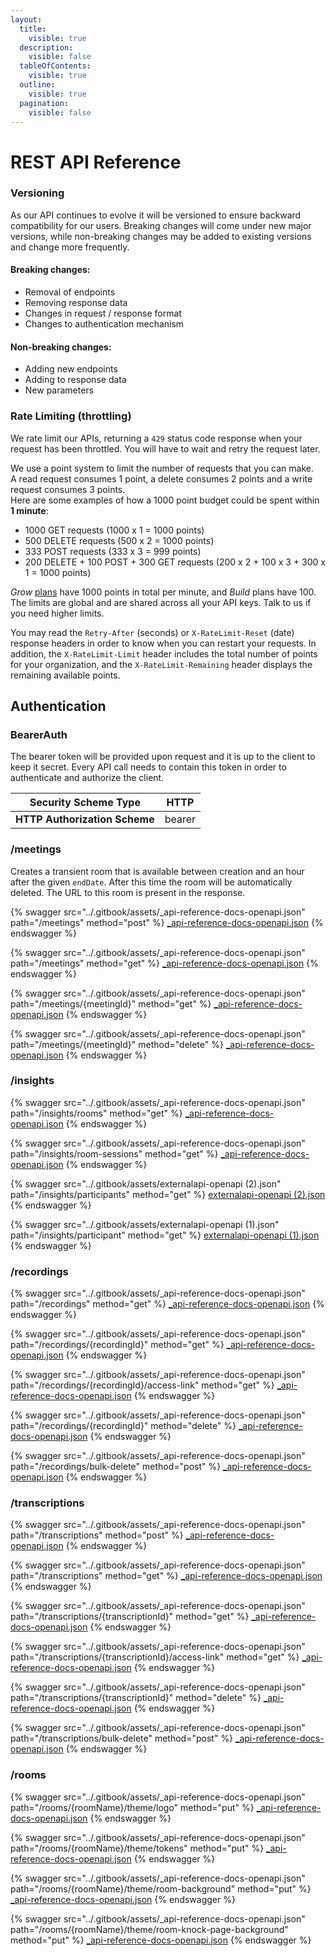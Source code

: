 ```yaml
---
layout:
  title:
    visible: true
  description:
    visible: false
  tableOfContents:
    visible: true
  outline:
    visible: true
  pagination:
    visible: false
---
```


# REST API Reference

### Versioning

As our API continues to evolve it will be versioned to ensure backward compatibility for our users. Breaking changes will come under new major versions, while non-breaking changes may be added to existing versions and change more frequently.

#### Breaking changes:

* Removal of endpoints
* Removing response data
* Changes in request / response format
* Changes to authentication mechanism

#### Non-breaking changes:

* Adding new endpoints
* Adding to response data
* New parameters

### Rate Limiting (throttling)

We rate limit our APIs, returning a `429` status code response when your request has been throttled. You will have to wait and retry the request later.

We use a point system to limit the number of requests that you can make.\
A read request consumes 1 point, a delete consumes 2 points and a write request consumes 3 points.\
Here are some examples of how a 1000 point budget could be spent within **1 minute**:

* 1000 GET requests (1000 x 1 = 1000 points)
* 500 DELETE requests (500 x 2 = 1000 points)
* 333 POST requests (333 x 3 = 999 points)
* 200 DELETE + 100 POST + 300 GET requests (200 x 2 + 100 x 3 + 300 x 1 = 1000 points)

_Grow_ [plans](https://whereby.com/information/embedded/pricing/) have 1000 points in total per minute, and _Build_ plans have 100. The limits are global and are shared across all your API keys. Talk to us if you need higher limits.

You may read the `Retry-After` (seconds) or `X-RateLimit-Reset` (date) response headers in order to know when you can restart your requests. In addition, the `X-RateLimit-Limit` header includes the total number of points for your organization, and the `X-RateLimit-Remaining` header displays the remaining available points.

## Authentication

### BearerAuth

The bearer token will be provided upon request and it is up to the client to keep it secret. Every API call needs to contain this token in order to authenticate and authorize the client.

| **Security Scheme Type**      | HTTP   |
| ----------------------------- | ------ |
| **HTTP Authorization Scheme** | bearer |

### /meetings

Creates a transient room that is available between creation and an hour after the given `endDate`. After this time the room will be automatically deleted. The URL to this room is present in the response.

{% swagger src="../.gitbook/assets/_api-reference-docs-openapi.json" path="/meetings" method="post" %}
[_api-reference-docs-openapi.json](../.gitbook/assets/_api-reference-docs-openapi.json)
{% endswagger %}

{% swagger src="../.gitbook/assets/_api-reference-docs-openapi.json" path="/meetings" method="get" %}
[_api-reference-docs-openapi.json](../.gitbook/assets/_api-reference-docs-openapi.json)
{% endswagger %}

{% swagger src="../.gitbook/assets/_api-reference-docs-openapi.json" path="/meetings/{meetingId}" method="get" %}
[_api-reference-docs-openapi.json](../.gitbook/assets/_api-reference-docs-openapi.json)
{% endswagger %}

{% swagger src="../.gitbook/assets/_api-reference-docs-openapi.json" path="/meetings/{meetingId}" method="delete" %}
[_api-reference-docs-openapi.json](../.gitbook/assets/_api-reference-docs-openapi.json)
{% endswagger %}

### /insights

{% swagger src="../.gitbook/assets/_api-reference-docs-openapi.json" path="/insights/rooms" method="get" %}
[_api-reference-docs-openapi.json](../.gitbook/assets/_api-reference-docs-openapi.json)
{% endswagger %}

{% swagger src="../.gitbook/assets/_api-reference-docs-openapi.json" path="/insights/room-sessions" method="get" %}
[_api-reference-docs-openapi.json](../.gitbook/assets/_api-reference-docs-openapi.json)
{% endswagger %}

{% swagger src="../.gitbook/assets/externalapi-openapi (2).json" path="/insights/participants" method="get" %}
[externalapi-openapi (2).json](<../.gitbook/assets/externalapi-openapi (2).json>)
{% endswagger %}

{% swagger src="../.gitbook/assets/externalapi-openapi (1).json" path="/insights/participant" method="get" %}
[externalapi-openapi (1).json](<../.gitbook/assets/externalapi-openapi (1).json>)
{% endswagger %}

### /recordings

{% swagger src="../.gitbook/assets/_api-reference-docs-openapi.json" path="/recordings" method="get" %}
[_api-reference-docs-openapi.json](../.gitbook/assets/_api-reference-docs-openapi.json)
{% endswagger %}

{% swagger src="../.gitbook/assets/_api-reference-docs-openapi.json" path="/recordings/{recordingId}" method="get" %}
[_api-reference-docs-openapi.json](../.gitbook/assets/_api-reference-docs-openapi.json)
{% endswagger %}

{% swagger src="../.gitbook/assets/_api-reference-docs-openapi.json" path="/recordings/{recordingId}/access-link" method="get" %}
[_api-reference-docs-openapi.json](../.gitbook/assets/_api-reference-docs-openapi.json)
{% endswagger %}

{% swagger src="../.gitbook/assets/_api-reference-docs-openapi.json" path="/recordings/{recordingId}" method="delete" %}
[_api-reference-docs-openapi.json](../.gitbook/assets/_api-reference-docs-openapi.json)
{% endswagger %}

{% swagger src="../.gitbook/assets/_api-reference-docs-openapi.json" path="/recordings/bulk-delete" method="post" %}
[_api-reference-docs-openapi.json](../.gitbook/assets/_api-reference-docs-openapi.json)
{% endswagger %}

### /transcriptions

{% swagger src="../.gitbook/assets/_api-reference-docs-openapi.json" path="/transcriptions" method="post" %}
[_api-reference-docs-openapi.json](../.gitbook/assets/_api-reference-docs-openapi.json)
{% endswagger %}

{% swagger src="../.gitbook/assets/_api-reference-docs-openapi.json" path="/transcriptions" method="get" %}
[_api-reference-docs-openapi.json](../.gitbook/assets/_api-reference-docs-openapi.json)
{% endswagger %}

{% swagger src="../.gitbook/assets/_api-reference-docs-openapi.json" path="/transcriptions/{transcriptionId}" method="get" %}
[_api-reference-docs-openapi.json](../.gitbook/assets/_api-reference-docs-openapi.json)
{% endswagger %}

{% swagger src="../.gitbook/assets/_api-reference-docs-openapi.json" path="/transcriptions/{transcriptionId}/access-link" method="get" %}
[_api-reference-docs-openapi.json](../.gitbook/assets/_api-reference-docs-openapi.json)
{% endswagger %}

{% swagger src="../.gitbook/assets/_api-reference-docs-openapi.json" path="/transcriptions/{transcriptionId}" method="delete" %}
[_api-reference-docs-openapi.json](../.gitbook/assets/_api-reference-docs-openapi.json)
{% endswagger %}

{% swagger src="../.gitbook/assets/_api-reference-docs-openapi.json" path="/transcriptions/bulk-delete" method="post" %}
[_api-reference-docs-openapi.json](../.gitbook/assets/_api-reference-docs-openapi.json)
{% endswagger %}

### /rooms

{% swagger src="../.gitbook/assets/_api-reference-docs-openapi.json" path="/rooms/{roomName}/theme/logo" method="put" %}
[_api-reference-docs-openapi.json](../.gitbook/assets/_api-reference-docs-openapi.json)
{% endswagger %}

{% swagger src="../.gitbook/assets/_api-reference-docs-openapi.json" path="/rooms/{roomName}/theme/tokens" method="put" %}
[_api-reference-docs-openapi.json](../.gitbook/assets/_api-reference-docs-openapi.json)
{% endswagger %}

{% swagger src="../.gitbook/assets/_api-reference-docs-openapi.json" path="/rooms/{roomName}/theme/room-background" method="put" %}
[_api-reference-docs-openapi.json](../.gitbook/assets/_api-reference-docs-openapi.json)
{% endswagger %}

{% swagger src="../.gitbook/assets/_api-reference-docs-openapi.json" path="/rooms/{roomName}/theme/room-knock-page-background" method="put" %}
[_api-reference-docs-openapi.json](../.gitbook/assets/_api-reference-docs-openapi.json)
{% endswagger %}
